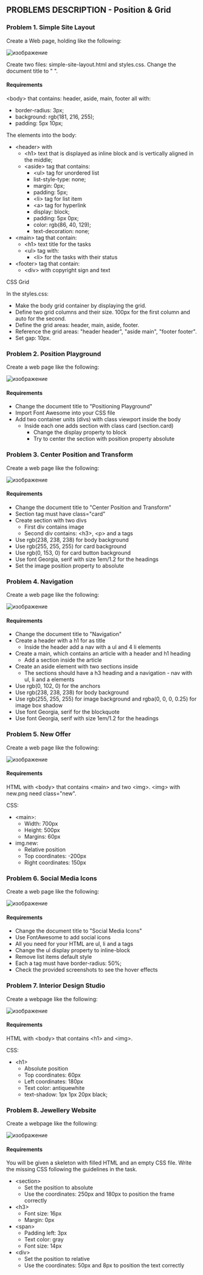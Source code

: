 ## PROBLEMS DESCRIPTION - Position & Grid


### Problem 1.	Simple Site Layout

Create a Web page, holding like the following:

![изображение](https://user-images.githubusercontent.com/82647282/216169468-a691f47b-9d2a-46d7-a34a-4d2e350df291.png)

Create two files: simple-site-layout.html and styles.css. Change the document title to "	".

#### Requirements

\<body> that contains: header, aside, main, footer all with:
  +	border-radius: 3px;
  +	background: rgb(181, 216, 255);
  +	padding: 5px 10px; 

The elements into the body:
  
  +	\<header> with
    +	\<h1> text that is displayed as inline block and is vertically aligned in the middle;
    +	\<aside> tag that contains:
        +	\<ul> tag for unordered list
        +	list-style-type: none;
        +	margin: 0px;
        +	padding: 5px;
        +	\<li> tag for list item
        +	\<a> tag for hyperlink
        +	display: block;
        +	padding: 5px 0px;
        +	color: rgb(86, 40, 129);
        +	text-decoration: none;
  +	\<main> tag that contain:
    +	\<h1> text title for the tasks
    +	\<ul> tag with:
        +	\<li> for the tasks with their status
  +	\<footer> tag that contain:
    +	\<div> with copyright sign and text

CSS Grid

In the styles.css: 

  +	Make the body grid container by displaying the grid.
  +	Define two grid columns and their size. 100px for the first column and auto for the second. 
  +	Define the grid areas: header, main, aside, footer.
  +	Reference the grid areas: "header header", "aside main", "footer footer".
  +	Set gap: 10px.

### Problem 2.	Position Playground

Create a web page like the following:

![изображение](https://user-images.githubusercontent.com/82647282/216170428-9f834ec6-f3e2-4e68-9410-49e00bd6e7df.png)

#### Requirements

  +	Change the document title to "Positioning Playground"
  +	Import Font Awesome into your CSS file
  +	Add two container units (divs) with class viewport inside the body
    +	Inside each one adds section with class card (section.card)
        +	Change the display property to block
        +	Try to center the section with position property absolute

### Problem 3.	Center Position and Transform

Create a web page like the following:

![изображение](https://user-images.githubusercontent.com/82647282/216170768-6a9a4152-4b1e-4a16-b9ab-cc2416b2d697.png)

#### Requirements

  +	Change the document title to "Center Position and Transform"
  +	Section tag must have class="card"
  +	Create section with two divs
    +	First div contains image
    +	Second div contains: \<h3>, \<p> and a tags
  +	Use rgb(238, 238, 238) for body background
  +	Use rgb(255, 255, 255) for card background
  +	Use rgb(0, 153, 0) for card button background
  +	Use font Georgia, serif with size 1em/1.2 for the headings
  +	Set the image position property to absolute

### Problem 4.	Navigation

Create a web page like the following:

![изображение](https://user-images.githubusercontent.com/82647282/216171151-79719ac7-4986-499e-be00-25cdec6b359d.png)

#### Requirements

  +	Change the document title to "Navigation"
  +	Create a header with a h1 for as title
    +	Inside the header add a nav with a ul and 4 li elements
  +	Create a main, which contains an article with a header and h1 heading
    +	Add a section inside the article
  +	Create an aside element with two sections inside
    +	The sections should have a h3 heading and a navigation - nav with ul, li and a elements
  +	Use rgb(0, 102, 0) for the anchors
  +	Use rgb(238, 238, 238) for body background
  +	Use rgb(255, 255, 255) for image background and rgba(0, 0, 0, 0.25) for image box shadow
  +	Use font Georgia, serif for the blockquote
  +	Use font Georgia, serif with size 1em/1.2 for the headings

### Problem 5.	New Offer

Create a web page like the following:

![изображение](https://user-images.githubusercontent.com/82647282/216171432-abafa5a7-ca70-4372-bae9-417705adbfe2.png)

#### Requirements

HTML with \<body> that contains \<main> and two \<img>. \<img> with new.png need class="new".

CSS:

  +	\<main>:
    +	Width: 700px
    + Height: 500px
    +	Margins: 60px
  +	img.new:
    +	Relative position
    +	Top coordinates: -200px
    +	Right coordinates: 150px

### Problem 6.	Social Media Icons

Create a web page like the following:

![изображение](https://user-images.githubusercontent.com/82647282/216171772-8c0f14ff-508d-4263-abcc-2771ca94a4e0.png)

#### Requirements
  +	Change the document title to "Social Media Icons"
  +	Use FontAwesome to add social icons
  +	All you need for your HTML are ul, li and a tags
  +	Change the ul display property to inline-block
  +	Remove list items default style
  +	Each a tag must have border-radius: 50%;
  +	Check the provided screenshots to see the hover effects

### Problem 7.	Interior Design Studio

Create a webpage like the following:

![изображение](https://user-images.githubusercontent.com/82647282/216172062-d3cc7254-18f3-4a89-80f8-a9f9fc80a82e.png)

#### Requirements

HTML with \<body> that contains \<h1> and \<img>.

CSS:
  +	\<h1>
    +	Absolute position
    +	Top coordinates: 60px
    +	Left coordinates: 180px
    +	Text color: antiquewhite
    +	text-shadow: 1px 1px 20px black;

### Problem 8.	Jewellery Website

Create a webpage like the following:

![изображение](https://user-images.githubusercontent.com/82647282/216172379-2b24056e-ac08-461d-a767-c59079022af1.png)

#### Requirements

You will be given a skeleton with filled HTML and an empty CSS file. Write the missing CSS following the guidelines in the task.

  +	\<section>
    +	Set the position to absolute
    +	Use the coordinates: 250px and 180px to position the frame correctly
  +	\<h3>
    +	Font size: 16px
    +	Margin: 0px
  +	\<span>
    +	Padding left: 3px
    +	Text color: gray
    +	Font size: 14px
  +	\<div>
    +	Set the position to relative
    +	Use the coordinates: 50px and 8px to position the text correctly